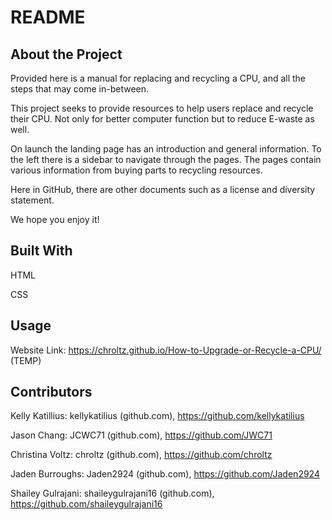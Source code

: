 # README

## About the Project


Provided here is a manual for replacing and recycling a CPU, and all the steps that may come in-between.
 
This project seeks to provide resources to help users replace and recycle their CPU. Not only for better computer function but to reduce E-waste as well.
 
On launch the landing page has an introduction and general information. To the left there is a sidebar to navigate through the pages. The pages contain various information from buying parts to recycling resources.
 
Here in GitHub, there are other documents such as a license and diversity statement.
 
We hope you enjoy it!

## Built With

HTML

CSS


## Usage

Website Link: https://chroltz.github.io/How-to-Upgrade-or-Recycle-a-CPU/ (TEMP)

## Contributors

Kelly Katillius:  kellykatilius (github.com), https://github.com/kellykatilius

Jason Chang: JCWC71 (github.com),  https://github.com/JWC71 

Christina Voltz: chroltz (github.com), https://github.com/chroltz

Jaden Burroughs: Jaden2924 (github.com), https://github.com/Jaden2924

Shailey Gulrajani: shaileygulrajani16 (github.com), https://github.com/shaileygulrajani16

